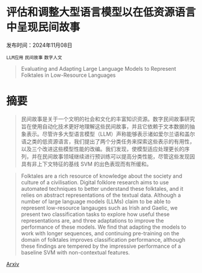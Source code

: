 # 评估和调整大型语言模型以在低资源语言中呈现民间故事

发布时间：2024年11月08日

`LLM应用` `民间故事` `数字人文`

> Evaluating and Adapting Large Language Models to Represent Folktales in Low-Resource Languages

# 摘要

> 民间故事是关于一个文明的社会和文化的丰富知识资源。数字民间故事研究旨在使用自动化技术更好地理解这些民间故事，并且它依赖于文本数据的抽象表示。尽管许多大型语言模型（LLM）声称能够表示诸如爱尔兰语和盖尔语之类的低资源语言，我们提出了两个分类任务来探索这些表示的有用性，以及三个改进这些模型性能的改编。我们发现，使模型适应处理更长的序列，并在民间故事领域继续进行预训练可以提高分类性能，尽管这些发现因具有非上下文特征的基线 SVM 的出色表现而有所缓和。

> Folktales are a rich resource of knowledge about the society and culture of a civilisation. Digital folklore research aims to use automated techniques to better understand these folktales, and it relies on abstract representations of the textual data. Although a number of large language models (LLMs) claim to be able to represent low-resource langauges such as Irish and Gaelic, we present two classification tasks to explore how useful these representations are, and three adaptations to improve the performance of these models. We find that adapting the models to work with longer sequences, and continuing pre-training on the domain of folktales improves classification performance, although these findings are tempered by the impressive performance of a baseline SVM with non-contextual features.

[Arxiv](https://arxiv.org/abs/2411.05593)